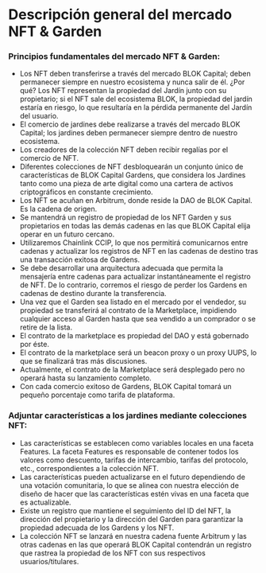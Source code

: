 # Descripción general del mercado NFT & Garden

### Principios fundamentales del mercado NFT & Garden:
- Los NFT deben transferirse a través del mercado BLOK Capital; deben permanecer siempre en nuestro ecosistema y nunca salir de él. ¿Por qué? Los NFT representan la propiedad del Jardín junto con su propietario; si el NFT sale del ecosistema BLOK, la propiedad del jardín estaría en riesgo, lo que resultaría en la pérdida permanente del Jardín del usuario.
- El comercio de jardines debe realizarse a través del mercado BLOK Capital; los jardines deben permanecer siempre dentro de nuestro ecosistema.
- Los creadores de la colección NFT deben recibir regalías por el comercio de NFT.
- Diferentes colecciones de NFT desbloquearán un conjunto único de características de BLOK Capital Gardens, que considera los Jardines tanto como una pieza de arte digital como una cartera de activos criptográficos en constante crecimiento.
- Los NFT se acuñan en Arbitrum, donde reside la DAO de BLOK Capital. Es la cadena de origen.
- Se mantendrá un registro de propiedad de los NFT Garden y sus propietarios en todas las demás cadenas en las que BLOK Capital elija operar en un futuro cercano.
- Utilizaremos Chainlink CCIP, lo que nos permitirá comunicarnos entre cadenas y actualizar los registros de NFT en las cadenas de destino tras una transacción exitosa de Gardens.
- Se debe desarrollar una arquitectura adecuada que permita la mensajería entre cadenas para actualizar instantáneamente el registro de NFT. De lo contrario, corremos el riesgo de perder los Gardens en cadenas de destino durante la transferencia.
- Una vez que el Garden sea listado en el mercado por el vendedor, su propiedad se transferirá al contrato de la Marketplace, impidiendo cualquier acceso al Garden hasta que sea vendido a un comprador o se retire de la lista.
- El contrato de la marketplace es propiedad del DAO y está gobernado por éste.
- El contrato de la marketplace será un beacon proxy o un proxy UUPS, lo que se finalizará tras más discusiones.
- Actualmente, el contrato de la Marketplace será desplegado pero no operará hasta su lanzamiento completo.
- Con cada comercio exitoso de Gardens, BLOK Capital tomará un pequeño porcentaje como tarifa de plataforma.

### Adjuntar características a los jardines mediante colecciones NFT:
- Las características se establecen como variables locales en una faceta Features. La faceta Features es responsable de contener todos los valores como descuento, tarifas de intercambio, tarifas del protocolo, etc., correspondientes a la colección NFT.
- Las características pueden actualizarse en el futuro dependiendo de una votación comunitaria, lo que se alinea con nuestra elección de diseño de hacer que las características estén vivas en una faceta que es actualizable.
- Existe un registro que mantiene el seguimiento del ID del NFT, la dirección del propietario y la dirección del Garden para garantizar la propiedad adecuada de los Gardens y los NFT.
- La colección NFT se lanzará en nuestra cadena fuente Arbitrum y las otras cadenas en las que operará BLOK Capital contendrán un registro que rastrea la propiedad de los NFT con sus respectivos usuarios/titulares.
